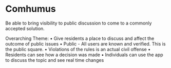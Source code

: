 # Comhumus
Be able to bring visibility to public discussion to come to a commonly accepted solution.

Overarching Theme:
	• Give residents a place to discuss and affect the outcome of public issues
	• Public - All users are known and verified. This is the public square.
	• Violations of the rules is an actual civil offense
	• Residents can see how a decision was made
	• Individuals can use the app to discuss the topic and see real time changes

